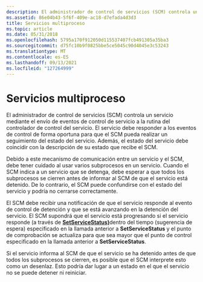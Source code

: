 ```yaml
---
description: El administrador de control de servicios (SCM) controla un servicio mediante el envío de eventos de control de servicio a la rutina del controlador de control de servicios.
ms.assetid: 86e04b43-5f6f-409e-ac18-d7efada4d3d3
title: Servicios multiproceso
ms.topic: article
ms.date: 05/31/2018
ms.openlocfilehash: 5795a170f912050d115537407fcb491305a35ba3
ms.sourcegitcommit: d75fc10b9f0825bbe5ce5045c90d4045e3c53243
ms.translationtype: MT
ms.contentlocale: es-ES
ms.lasthandoff: 09/13/2021
ms.locfileid: "127264999"
---
```

# <a name="multithreaded-services"></a>Servicios multiproceso

El administrador de control de servicios (SCM) controla un servicio mediante el envío de eventos de control de servicio a la rutina del controlador de control del servicio. El servicio debe responder a los eventos de control de forma oportuna para que el SCM pueda realizar un seguimiento del estado del servicio. Además, el estado del servicio debe coincidir con la descripción de su estado que recibe el SCM.

Debido a este mecanismo de comunicación entre un servicio y el SCM, debe tener cuidado al usar varios subprocesos en un servicio. Cuando el SCM indica a un servicio que se detenga, debe esperar a que todos los subprocesos se cierren antes de informar al SCM de que el servicio está detenido. De lo contrario, el SCM puede confundirse con el estado del servicio y podría no cerrarse correctamente.

El SCM debe recibir una notificación de que el servicio responde al evento de control de detención y que se está avanzando en la detención del servicio. El SCM supondrá que el servicio está progresando si el servicio responde (a través de [**SetServiceStatus)**](/windows/desktop/api/Winsvc/nf-winsvc-setservicestatus)dentro del tiempo (sugerencia de espera) especificado en la llamada anterior a **SetServiceStatus** y el punto de comprobación se actualiza para que sea mayor que el punto de control especificado en la llamada anterior a **SetServiceStatus**.

Si el servicio informa al SCM de que el servicio se ha detenido antes de que todos los subprocesos se cierren, es posible que el SCM interprete esto como un desenlaz. Esto podría dar lugar a un estado en el que el servicio no se puede detener ni reiniciar.

 

 



